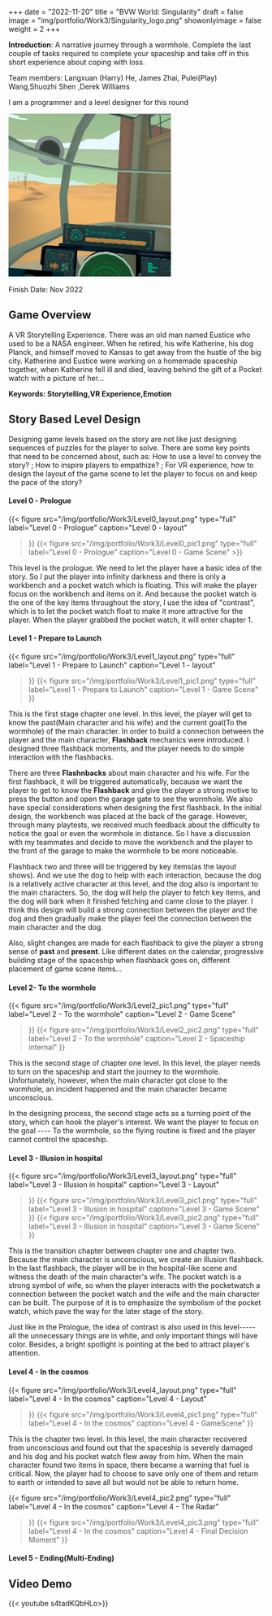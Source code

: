 +++
date = "2022-11-20"
title = "BVW World: Singularity"
draft = false
image = "img/portfolio/Work3/Singularity_logo.png"
showonlyimage = false
weight = 2
+++

**Introduction**: A narrative journey through a wormhole. Complete the last couple of tasks required to complete your spaceship and take off in this short experience about coping with loss.

Team members:
Langxuan (Harry) He, James Zhai, Pulei(Play) Wang,Shuozhi Shen ,Derek Williams

I am a programmer and a level designer for this round
<!--more-->
![gamelogo][1]

Finish Date: Nov 2022
## Game Overview
A VR Storytelling Experience. There was an old man named Eustice who used to be a NASA engineer. When he retired, his wife Katherine, his dog Planck, and himself moved to Kansas to get away from the hustle of the big city. Katherine and Eustice were working on a homemade spaceship together, when Katherine fell ill and died, leaving behind the gift of a Pocket watch with a picture of her…


**Keywords: Storytelling,VR Experience,Emotion**

## Story Based Level Design
Designing game levels based on the story are not like just designing sequences of puzzles for the player to solve. There are some key points that need to be concerned about, such as: How to use a level to convey the story? ; How to inspire players to empathize? ; For VR experience, how to design the layout of the game scene to let the player to focus on and keep the pace of the story?
#### Level 0 - Prologue
{{< figure
  src="/img/portfolio/Work3/Level0_layout.png"
  type="full"
  label="Level 0 - Prologue"
  caption="Level 0 - layout" 
  >}}
{{< figure
  src="/img/portfolio/Work3/Level0_pic1.png"
  type="full"
  label="Level 0 - Prologue"
  caption="Level 0 - Game Scene" >}}
  
  This level is the prologue. We need to let the player have a basic idea of the story. So I put the player into infinity darkness and there is only a workbench and a pocket watch which is floating. This will make the player focus on the workbench and items on it. And because the pocket watch is the one of the key items throughout the story, I use the idea of "contrast", which is to let the pocket watch float to make it more attractive for the player. When the player grabbed the pocket watch, it will enter chapter 1.
#### Level 1 - Prepare to Launch
{{< figure
  src="/img/portfolio/Work3/Level1_layout.png"
  type="full"
  label="Level 1 - Prepare to Launch"
  caption="Level 1 - layout" 
  >}}
{{< figure
  src="/img/portfolio/Work3/Level1_pic1.png"
  type="full"
  label="Level 1 - Prepare to Launch"
  caption="Level 1 - Game Scene" 
  >}}

   This is the first stage chapter one level. In this level, the player will get to know the past(Main character and his wife) and the current goal(To the wormhole) of the main character. In order to build a connection between the player and the main character, **Flashback** mechanics were introduced. I designed three flashback moments, and the player needs to do simple interaction with the flashbacks. 
  
   There are three **Flashnbacks** about main character and his wife. For the first flashback, it will be triggered automatically, because we want the player to get to know the **Flashback** and give the player a strong motive to press the button and open the garage gate to see the wormhole. We also have special considerations when designing the first flashback. In the initial design, the workbench was placed at the back of the garage. However, through many playtests, we received much feedback about the difficulty to notice the goal or even the wormhole in distance. So I have a discussion with my teammates and decide to move the workbench and the player to the front of the garage to make the wormhole to be more noticeable. 
   
   Flashback two and three will be triggered by key items(as the layout shows). And we use the dog to help with each interaction, because the dog is a relatively active character at this level, and the dog also is important to the main characters. So, the dog will help the player to fetch key items, and the dog will bark when it finished fetching and came close to the player. I think this design will build a strong connection between the player and the dog and then gradually make the player feel the connection between the main character and the dog.

   Also, slight changes are made for each flashback to give the player a strong sense of **past** and **present**. Like different dates on the calendar, progressive building stage of the spaceship when flashback goes on, different placement of game scene items...
#### Level 2- To the wormhole
{{< figure
  src="/img/portfolio/Work3/Level2_pic1.png"
  type="full"
  label="Level 2 - To the wormhole"
  caption="Level 2 - Game Scene" 
  >}}
  {{< figure
  src="/img/portfolio/Work3/Level2_pic2.png"
  type="full"
  label="Level 2 - To the wormhole"
  caption="Level 2 - Spaceship internal" 
  >}}

   This is the second stage of chapter one level. In this level, the player needs to turn on the spaceship and start the journey to the wormhole. Unfortunately, however, when the main character got close to the wormhole, an incident happened and the main character became unconscious.

   In the designing process, the second stage acts as a turning point of the story, which can hook the player's interest. We want the player to focus on the goal ---- To the wormhole, so the flying routine is fixed and the player cannot control the spaceship.
#### Level 3 - Illusion in hospital
{{< figure
  src="/img/portfolio/Work3/Level3_layout.png"
  type="full"
  label="Level 3 - Illusion in hospital"
  caption="Level 3 - Layout" 
  >}}
{{< figure
  src="/img/portfolio/Work3/Level3_pic1.png"
  type="full"
  label="Level 3 - Illusion in hospital"
  caption="Level 3 - Game Scene" 
  >}}
  {{< figure
  src="/img/portfolio/Work3/Level3_pic2.png"
  type="full"
  label="Level 3 - Illusion in hospital"
  caption="Level 3 - Game Scene" 
  >}}

  This is the transition chapter between chapter one and chapter two. Because the main character is unconscious, we create an illusion flashback. In the last flashback, the player will be in the hospital-like scene and witness the death of the main character's wife. The pocket watch is a strong symbol of wife, so when the player interacts with the pocketwatch a connection between the pocket watch and the wife and the main character can be built. The purpose of it is to emphasize the symbolism of the pocket watch, which pave the way for the later stage of the story.
  
  Just like in the Prologue, the idea of contrast is also used in this level----- all the unnecessary things are in white, and only important things will have color. Besides, a bright spotlight is pointing at the bed to attract player's attention.
#### Level 4 - In the cosmos
{{< figure
  src="/img/portfolio/Work3/Level4_layout.png"
  type="full"
  label="Level 4 - In the cosmos"
  caption="Level 4 - Layout" 
  >}}
{{< figure
  src="/img/portfolio/Work3/Level4_pic1.png"
  type="full"
  label="Level 4 - In the cosmos"
  caption="Level 4 - GameScene" 
  >}}

   This is the chapter two level. In this level, the main character recovered from unconscious and found out that the spaceship is severely damaged and his dog and his pocket watch flew away from him. When the main character found two items in space, there became a warning that fuel is critical. Now, the player had to choose to save only one of them and return to earth or intended to save all but would not be able to return home.
   
{{< figure
  src="/img/portfolio/Work3/Level4_pic2.png"
  type="full"
  label="Level 4 - In the cosmos"
  caption="Level 4 - The Radar" 
  >}}
  {{< figure
  src="/img/portfolio/Work3/Level4_pic3.png"
  type="full"
  label="Level 4 - In the cosmos"
  caption="Level 4 - Final Decision Moment" 
  >}}



#### Level 5 - Ending(Multi-Ending)


## Video Demo
{{< youtube s4tadKQbHLo>}}


[1]:/img/portfolio/Work3/Singularity_Intro.png
